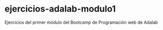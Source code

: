 # ejercicios-adalab-modulo1
Ejercicios del primer módulo del Bootcamp de Programación web de Adalab
